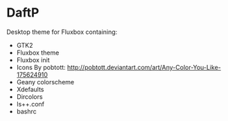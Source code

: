 # DaftP
Desktop theme for Fluxbox containing:
* GTK2
* Fluxbox theme
* Fluxbox init
* Icons
By pobtott: http://pobtott.deviantart.com/art/Any-Color-You-Like-175624910
* Geany colorscheme
* Xdefaults
* Dircolors
* ls++.conf
* bashrc
